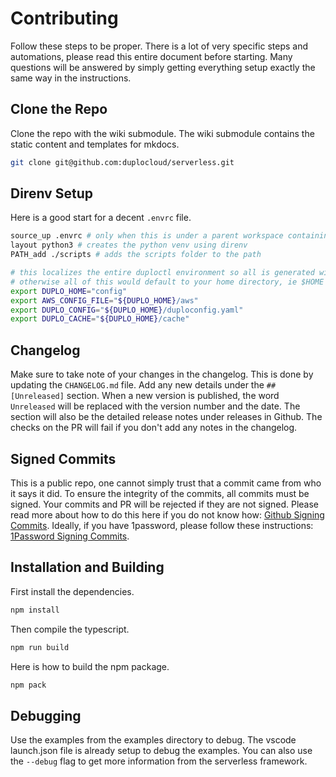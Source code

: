 # Contributing  

Follow these steps to be proper. There is a lot of very specific steps and automations, please read this entire document before starting. Many questions will be answered by simply getting everything setup exactly the same way in the instructions.

## Clone the Repo

Clone the repo with the wiki submodule. The wiki submodule contains the static content and templates for mkdocs.

```sh
git clone git@github.com:duplocloud/serverless.git
```

## Direnv Setup

Here is a good start for a decent `.envrc` file.

```sh
source_up .envrc # only when this is under a parent workspace containing a .envrc file
layout python3 # creates the python venv using direnv
PATH_add ./scripts # adds the scripts folder to the path

# this localizes the entire duploctl environment so all is generated within the config folder
# otherwise all of this would default to your home directory, ie $HOME
export DUPLO_HOME="config"
export AWS_CONFIG_FILE="${DUPLO_HOME}/aws"
export DUPLO_CONFIG="${DUPLO_HOME}/duploconfig.yaml"
export DUPLO_CACHE="${DUPLO_HOME}/cache"
```

## Changelog  

Make sure to take note of your changes in the changelog. This is done by updating the `CHANGELOG.md` file. Add any new details under the `## [Unreleased]` section. When a new version is published, the word `Unreleased` will be replaced with the version number and the date. The section will also be the detailed release notes under releases in Github. The checks on the PR will fail if you don't add any notes in the changelog.

## Signed Commits  

This is a public repo, one cannot simply trust that a commit came from who it says it did. To ensure the integrity of the commits, all commits must be signed. Your commits and PR will be rejected if they are not signed. Please read more about how to do this here if you do not know how: [Github Signing Commits](https://docs.github.com/en/github/authenticating-to-github/managing-commit-signature-verification/signing-commits). Ideally, if you have 1password, please follow these instructions: [1Password Signing Commits](https://blog.1password.com/git-commit-signing/).

## Installation and Building   

First install the dependencies.  
```sh
npm install
```

Then compile the typescript.  
```sh
npm run build
```

Here is how to build the npm package.  
```sh
npm pack
```

## Debugging  

Use the examples from the examples directory to debug. The vscode launch.json file is already setup to debug the examples. You can also use the `--debug` flag to get more information from the serverless framework.  
